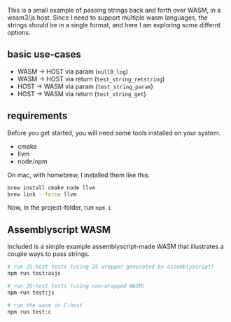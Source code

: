 This is a small example of passing strings back and forth over WASM, in a wasm3/js host. Since I need to support multiple wasm languages, the strings should be in a single format, and here I am exploring some differnt options.

## basic use-cases

- WASM -> HOST via param (`null0_log`)
- WASM -> HOST via return (`test_string_retstring`)
- HOST -> WASM via param (`test_string_param`)
- HOST -> WASM via return (`test_string_get`)



## requirements

Before you get started, you will need some tools installed on your system.

- cmake
- llvm
- node/npm


On mac, with homebrew, I installed them like this:

```bash
brew install cmake node llvm
brew link --force llvm
```

Now, in the project-folder, run `npm i`

## Assemblyscript WASM

Included is a simple example assemblyscript-made WASM that illustrates a couple ways to pass strings.

```bash
# run JS-host tests (using JS wrapper generated by assemblyscript)
npm run test:asjs

# run JS-host tests (using non-wrapped WASM)
npm run test:js

# run the wasm in C-host
npm run test:c
```
